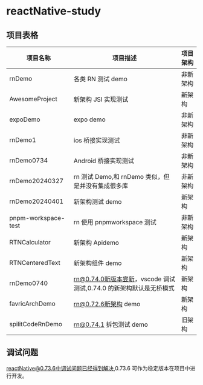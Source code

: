 # reactNative-study

## 项目表格

| 项目名称            | 项目描述                                                           | 项目架构 |
| ------------------- | ------------------------------------------------------------------ | -------- |
| rnDemo              | 各类 RN 测试 demo                                                  | 非新架构 |
| AwesomeProject      | 新架构 JSI 实现测试                                                | 新架构   |
| expoDemo            | expo demo                                                          | 非新架构 |
| rnDemo1             | ios 桥接实现测试                                                   | 非新架构 |
| rnDemo0734          | Android 桥接实现测试                                               | 非新架构 |
| rnDemo20240327      | rn 测试 Demo,和 rnDemo 类似，但是并没有集成很多库                  | 非新架构 |
| rnDemo20240401      | 新架构测试 demo                                                    | 新架构   |
| pnpm-workspace-test | rn 使用 pnpmworkspace 测试                                         | 非新架构 |
| RTNCalculator       | 新架构 Apidemo                                                     | 新架构   |
| RTNCenteredText     | 新架构组件 demo                                                    | 新架构   |
| rnDemo0740          | rn@0.74.0新版本尝新，vscode 调试测试,0.74.0 的新架构默认是无桥模式 | 新架构   |
| favricArchDemo      | rn@0.72.6新架构 demo                                               | 新架构   |
| spilitCodeRnDemo    | rn@0.74.1 拆包测试 demo                                            | 旧架构   |

## 调试问题

reactNative@0.73.6中调试问题已经得到解决,0.73.6 可作为稳定版本在项目中进行开发。
